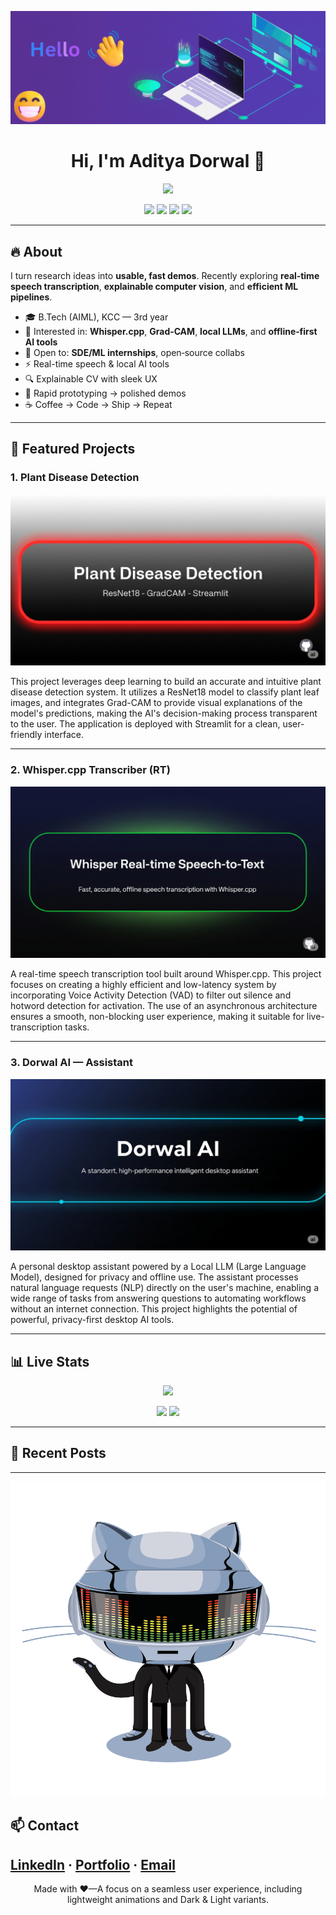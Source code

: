 <p align="center">
  <img src="assets/Hello.gif" alt="Welcome_gif" />
</p>

<h1 align="center">Hi, I'm <strong>Aditya Dorwal</strong> 👋</h1>

<p align="center">
  <img src="https://readme-typing-svg.herokuapp.com?size=22&duration=2800&pause=700&center=true&vCenter=true&width=760&lines=AI+Engineer+who+ships+fast%2C+clean+ML+projects;Real-time+Speech+%E2%80%A2+Explainable+CV+%E2%80%A2+NLP;Open-source+mindset+%7C+DSA+daily" />
</p>

<p align="center">
  <a href="https://www.linkedin.com/in/aditya-dorwal-b4a488288/"><img src="https://img.shields.io/badge/LinkedIn-0A66C2?style=for-the-badge&logo=linkedin&logoColor=white" /></a>
  <a href="https://adityadorwal.github.io/portfolio/"><img src="https://img.shields.io/badge/Portfolio-111?style=for-the-badge&logo=firefox-browser&logoColor=white" /></a>
  <a href="mailto:18dorwaladitya@gmail.com"><img src="https://img.shields.io/badge/Email-EE4B2B?style=for-the-badge&logo=gmail&logoColor=white" /></a>
  <img src="https://komarev.com/ghpvc/?username=adityadorwal&style=for-the-badge&color=blueviolet" />
</p>

---

## 🔥 About
I turn research ideas into **usable, fast demos**. Recently exploring **real‑time speech transcription**, **explainable computer vision**, and **efficient ML pipelines**.

- 🎓 B.Tech (AIML), KCC — 3rd year
- 🧠 Interested in: **Whisper.cpp**, **Grad‑CAM**, **local LLMs**, and **offline‑first AI tools**
- 🤝 Open to: **SDE/ML internships**, open‑source collabs
- ⚡ Real-time speech & local AI tools
- 🔍 Explainable CV with sleek UX
- 🧪 Rapid prototyping → polished demos
- ☕ Coffee → Code → Ship → Repeat
  
---

## 🚀 Featured Projects
### 1. Plant Disease Detection

[<img src="assets/proj1.png" width="720" alt="Plant Disease Detection Project"/>](https://github.com/adityadorwal/plant-disease-detection)

This project leverages deep learning to build an accurate and intuitive plant disease detection system. It utilizes a ResNet18 model to classify plant leaf images, and integrates Grad-CAM to provide visual explanations of the model's predictions, making the AI's decision-making process transparent to the user. The application is deployed with Streamlit for a clean, user-friendly interface.

---

### 2. Whisper.cpp Transcriber (RT)

<img src="assets/proj2.png" width="720" />

A real-time speech transcription tool built around Whisper.cpp. This project focuses on creating a highly efficient and low-latency system by incorporating Voice Activity Detection (VAD) to filter out silence and hotword detection for activation. The use of an asynchronous architecture ensures a smooth, non-blocking user experience, making it suitable for live-transcription tasks.

---

### 3. Dorwal AI — Assistant

<img src="assets/proj3.png" width="720" />

A personal desktop assistant powered by a Local LLM (Large Language Model), designed for privacy and offline use. The assistant processes natural language requests (NLP) directly on the user's machine, enabling a wide range of tasks from answering questions to automating workflows without an internet connection. This project highlights the potential of powerful, privacy-first desktop AI tools.

---

## 📊 Live Stats
<p align="center">
  <img src="https://github-readme-streak-stats.herokuapp.com?user=adityadorwal&theme=dark&hide_border=true" />
</p>
<p align="center">
  <img src="https://github-readme-stats.vercel.app/api?username=adityadorwal&show_icons=true&theme=transparent" />
  <img src="https://github-readme-stats.vercel.app/api/top-langs/?username=adityadorwal&layout=compact&theme=transparent" />
</p>

---

## 📝 Recent Posts

---

<p align="center">
  <img src="assets/cat_gif.gif" alt="Cat_gif" />
</p>

## 📫 Contact
[LinkedIn](https://www.linkedin.com/in/aditya-dorwal-b4a488288/) · [Portfolio](https://adityadorwal.github.io/portfolio/) · [Email](18dorwaladitya@gmail.com)
---

<p align="center">Made with ❤️—A focus on a seamless user experience, including lightweight animations and Dark & Light variants.</p>
